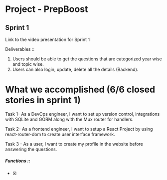 # Project - PrepBoost

## Sprint 1

Link to the video presentation for Sprint 1

Deliverables :: 

1. Users should be able to get the questions that are categorized year wise and topic wise.
2. Users can also login, update, delete all the details (Backend).

# What we accomplished (6/6 closed stories in sprint 1)

Task 1- As a DevOps engineer, I want to set up version control, integrations with SQLite and GORM along with the Mux router for handlers.

Task 2- As a frontend engineer, I want to setup a React Project by using react-router-dom to create user interface framework.

Task 3 - As a user, I want to create my profile in the website before answering the questions.

##### Functions ::

- [x] 






